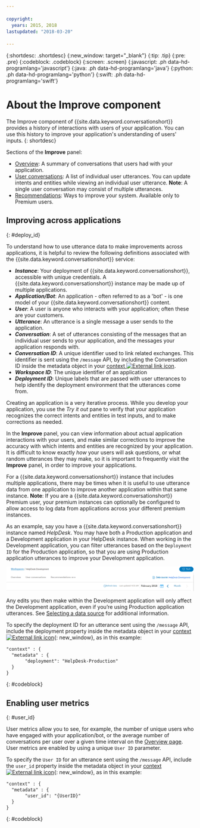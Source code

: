 ```yaml
---

copyright:
  years: 2015, 2018
lastupdated: "2018-03-20"

---
```


{:shortdesc: .shortdesc}
{:new_window: target="_blank"}
{:tip: .tip}
{:pre: .pre}
{:codeblock: .codeblock}
{:screen: .screen}
{:javascript: .ph data-hd-programlang='javascript'}
{:java: .ph data-hd-programlang='java'}
{:python: .ph data-hd-programlang='python'}
{:swift: .ph data-hd-programlang='swift'}

# About the Improve component

The Improve component of {{site.data.keyword.conversationshort}} provides a history of interactions with users of your application. You can use this history to improve your application's understanding of users' inputs.
{: shortdesc}

Sections of the **Improve** panel:

* [Overview](logs_oview.html): A summary of conversations that users had with your application.
* [User conversations](logs_convo.html): A list of individual user utterances. You can update intents and entities while viewing an individual user utterance. **Note**: A single user conversation may consist of multiple utterances.
* [Recommendations](logs_recommend.html): Ways to improve your system. Available only to Premium users.

## Improving across applications
{: #deploy_id}

To understand how to use utterance data to make improvements across applications, it is helpful to review the following definitions associated with the {{site.data.keyword.conversationshort}} service:

* ***Instance***: Your deployment of {{site.data.keyword.conversationshort}}, accessible with unique credentials. A {{site.data.keyword.conversationshort}} instance may be made up of multiple applications.
* ***Application/Bot***: An application - often referred to as a 'bot' - is one model of your {{site.data.keyword.conversationshort}} content.
* ***User***: A user is anyone who interacts with your application; often these are your customers.
* ***Utterance***: An utterance is a single message a user sends to the application.
* ***Conversation***: A set of utterances consisting of the messages that an individual user sends to your application, and the messages your application responds with.
* ***Conversation ID***: A unique identifier used to link related exchanges. This identifier is sent using the `/message` API, by including the Conversation ID inside the metadata object in your [context ![External link icon](../../icons/launch-glyph.svg "External link icon")](https://www.ibm.com/watson/developercloud/assistant/api/v1/curl.html?curl#message).
* ***Workspace ID***: The unique identifier of an application
* ***Deployment ID***: Unique labels that are passed with user utterances to help identify the deployment environment that the utterances come from.
<!-- * ***Customer ID***: A unique label that can identify a specific user of your application. -->

Creating an application is a very iterative process. While you develop your application, you use the *Try it out* pane to verify that your application recognizes the correct intents and entities in test inputs, and to make corrections as needed.

In the **Improve** panel, you can view information about actual application interactions with your users, and make similar corrections to improve the accuracy with which intents and entities are recognized by your application. It is difficult to know exactly *how* your users will ask questions, or what random utterances they may make, so it is important to frequently visit the **Improve** panel, in order to improve your applications.

For a {{site.data.keyword.conversationshort}} instance that includes multiple applications, there may be times when it is useful to use utterance data from one application to improve another application within that same instance. **Note**: If you are a {{site.data.keyword.conversationshort}} Premium user, your premium instances can optionally be configured to allow access to log data from applications across your different premium instances.

As an example, say you have a {{site.data.keyword.conversationshort}} instance named *HelpDesk*. You may have both a Production application and a Development application in your HelpDesk instance. When working in the Development application, you can filter utterances based on the `Deployment ID` for the Production application, so that you are using Production application utterances to improve your Development application.

![Data source link](images/data_source_1.png)

Any edits you then make within the Development application will only affect the Development application, even if you’re using Production application utterances. See [Selecting a data source](logs_convo.html#select-source) for additional information.

To specify the deployment ID for an utterance sent using the `/message` API, include the deployment property inside the metadata object in your [context ![External link icon](../../icons/launch-glyph.svg "External link icon")](https://www.ibm.com/watson/developercloud/assistant/api/v1/curl.html?curl#message){: new_window}, as in this example:

```
"context" : {
  "metadata" : {
       "deployment": "HelpDesk-Production"
  }
}
```
{: #codeblock}

## Enabling user metrics
{: #user_id}

User metrics allow you to see, for example, the number of unique users who have engaged with your application/bot, or the average number of conversations per user over a given time interval on the [Overview page](logs_oview.html). User metrics are enabled by using a unique `User ID` parameter.

To specify the `User ID` for an utterance sent using the `/message` API, include the `user_id` property inside the metadata object in your [context ![External link icon](../../icons/launch-glyph.svg "External link icon")](https://www.ibm.com/watson/developercloud/assistant/api/v1/curl.html?curl#message){: new_window}, as in this example:

```
"context" : {
  "metadata" : {
       "user_id": "{UserID}"
  }
}
```
{: #codeblock}

<!-- ### Querying data
Use the `/logs` API `filter` parameter to search an application log for specific user data. For example, to search for data specific to a `User ID` that matches `my_best_customer`, the query might be:

```
curl -X GET
 --user {username}:{password}
 --data 'https://gateway.watson.net/conversation/api/v1/workspaces/{workspaceID}/logs?version=2018-02-16&filter=(language::en,request.header.metadata.user_id::my_best_customer)'
```
{: #codeblock}

See the [Filter query reference](filter-reference.html) for additional details. -->

<!-- ## Deleting utterance data from specific users
{: #customer_id}

There might come a time when you want to completely remove a set of utterances between a specific user and your {{site.data.keyword.conversationshort}} instance. For example, under the European Union General Data Protection Regulation (GDPR), individuals are entitled to have their personal information, which may be included in utterances, removed upon request. Those utterances will then no longer be available when you [select a data source](logs_convo.html#select-source) to improve understanding.

### Prerequisite
To delete utterances which may contain personal information for one or more individuals, you first need to associate an utterance with a unique `Customer ID` for each individual that may have personal information in the utterance. To specify the `Customer ID` for any utterance sent using the `/message` API, include the `X-Watson-Metadata: customer_id` property in your header. You can pass multiple `Customer ID` entries with semicolon separated `field=value` pairs, using `customer_id`, as in the following example:

```
curl -X POST
 --user {username}:{password}
 --header
   'Content-Type: application/json'
   'Accept: application/json'
   'X-Watson-Metadata: customer_id={first-customer-ID};customer_id={second-customer-ID}'
 --data '{"input":{"text":"hello"}}' 'https://gateway.watson.net/conversation/api/v1/workspaces/{workspaceID}/message?version=2017-05-26'
```
{: #codeblock}

**Note**: The `customer_id` string cannot include the semicolon (`;`) or equal sign (`=`) characters.

**Note**: You are responsible for managing `Customer ID` parameters, and ensuring that each parameter is unique across your customers.

### Deleting data
To delete utterances with personal information for one or more individuals, you provide the `customer_id` semicolon separated `field=value` pairs to the `user_data` parameter.

**IMPORTANT**: Specifying a `customer_id` will delete *all* utterances with that `customer_id` across your entire {{site.data.keyword.conversationshort}} instance, not just within one application.

As an example, to delete user ABC's data and user XYZ's data from your {{site.data.keyword.conversationshort}} instance, send the following cURL command:

```
curl -X DELETE
 --user {username}:{password}
 --data 'https://gateway.watson.net/conversation/api/v1/user_data/customer_id=abc;customer_id=xyz?version=2017-05-26'
```
{: #codeblock}


Each example returns an empty JSON object `{}`. -->
